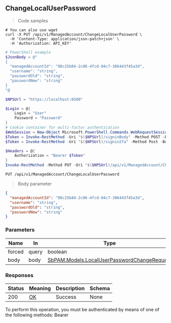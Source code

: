 
## ChangeLocalUserPassword

<a id="opIdChangeLocalUserPassword"></a>

> Code samples

```shell
# You can also use wget
curl -X PUT /api/v1/ManagedAccount/ChangeLocalUserPassword \
  -H 'Content-Type: application/json-patch+json' \
  -H 'Authorization: API_KEY'

```

```powershell
# PowerShell example
$JsonBody = @"
{
  "managedAccountId": "98c25b84-2c06-4fcd-94c7-306443f45a3d",
  "username": "string",
  "passwordOld": "string",
  "passwordNew": "string"
}
"@

$NPSUrl = "https://localhost:6500"

$Login = @{
    Login = "User"
    Password = "Password"
}
# Cookie container for multi-factor authentication
$WebSession = New-Object Microsoft.PowerShell.Commands.WebRequestSession
$Token = Invoke-RestMethod -Uri "$($NPSUrl)/signinBody" -Method POST -Body (ConvertTo-Json $Login) -WebSession $WebSession -ContentType "application/json"
$Token = Invoke-RestMethod -Uri "$($NPSUrl)/signin2fa" -Method Post -Body $MfaCode -Headers @{Authorization = "Bearer $Token"} -WebSession $WebSession -ContentType "application/json"

$Headers = @{
    Authorization = "Bearer $Token"
}
Invoke-RestMethod -Method PUT -Uri "$($NPSUrl)/api/v1/ManagedAccount/ChangeLocalUserPassword" -ContentType "application/json-patch+json" -Body $JsonBody -Headers $Headers -ContentType "application/json"
```

`PUT /api/v1/ManagedAccount/ChangeLocalUserPassword`

> Body parameter

```json
{
  "managedAccountId": "98c25b84-2c06-4fcd-94c7-306443f45a3d",
  "username": "string",
  "passwordOld": "string",
  "passwordNew": "string"
}
```

<h3 id="changelocaluserpassword-parameters">Parameters</h3>

|Name|In|Type|Required|Description|
|---|---|---|---|---|
|forced|query|boolean|false|none|
|body|body|[SbPAM.Models.LocalUserPasswordChangeRequest](../Models/sbpam.models.localuserpasswordchangerequest.md)|false|none|

<h3 id="changelocaluserpassword-responses">Responses</h3>

|Status|Meaning|Description|Schema|
|---|---|---|---|
|200|[OK](https://tools.ietf.org/html/rfc7231#section-6.3.1)|Success|None|

<aside class="warning">
To perform this operation, you must be authenticated by means of one of the following methods:
Bearer
</aside>


